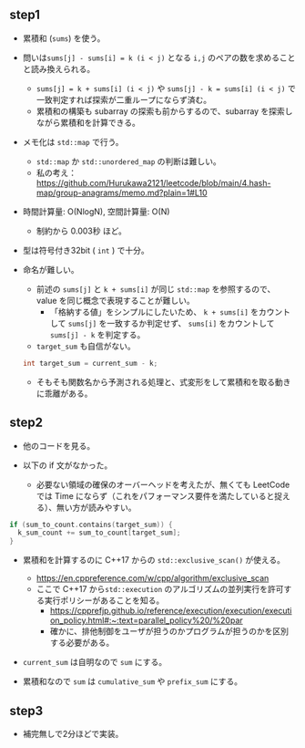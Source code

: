 ## step1
- 累積和 (`sums`) を使う。
- 問いは`sums[j] - sums[i] = k (i < j)` となる `i,j` のペアの数を求めることと読み換えられる。
  - `sums[j] = k + sums[i] (i < j)` や `sums[j] - k = sums[i] (i < j)` で一致判定すれば探索が二重ループにならず済む。
  - 累積和の構築も subarray の探索も前からするので、subarray を探索しながら累積和を計算できる。
- メモ化は `std::map` で行う。
  - `std::map` か `std::unordered_map` の判断は難しい。 
  - 私の考え：https://github.com/Hurukawa2121/leetcode/blob/main/4.hash-map/group-anagrams/memo.md?plain=1#L10
- 時間計算量: O(NlogN), 空間計算量: O(N)
  - 制約から 0.003秒 ほど。

- 型は符号付き32bit ( `int` ) で十分。

- 命名が難しい。
  - 前述の `sums[j]` と `k + sums[i]` が同じ `std::map` を参照するので、 value を同じ概念で表現することが難しい。
    - 「格納する値」をシンプルにしたいため、 `k + sums[i]` をカウントして `sums[j]` を一致するか判定せず、 `sums[i]` をカウントして `sums[j] - k` を判定する。
  - `target_sum` も自信がない。
  ```cpp
  int target_sum = current_sum - k;
  ```
  - そもそも関数名から予測される処理と、式変形をして累積和を取る動きに乖離がある。

## step2
- 他のコードを見る。

- 以下の if 文がなかった。
  - 必要ない領域の確保のオーバーヘッドを考えたが、無くても LeetCode では Time にならず（これをパフォーマンス要件を満たしていると捉える）、無い方が読みやすい。
```cpp
if (sum_to_count.contains(target_sum)) {
  k_sum_count += sum_to_count[target_sum];
}
```

- 累積和を計算するのに C++17 からの `std::exclusive_scan()` が使える。
  - https://en.cppreference.com/w/cpp/algorithm/exclusive_scan
  - ここで C++17 から`std::execution` のアルゴリズムの並列実行を許可する実行ポリシーがあることを知る。
    - https://cpprefjp.github.io/reference/execution/execution/execution_policy.html#:~:text=parallel_policy%20/%20par
    - 確かに、排他制御をユーザが担うのかプログラムが担うのかを区別する必要がある。

- `current_sum` は自明なので `sum` にする。
- 累積和なので `sum` は `cumulative_sum` や `prefix_sum` にする。

## step3
- 補完無しで2分ほどで実装。
